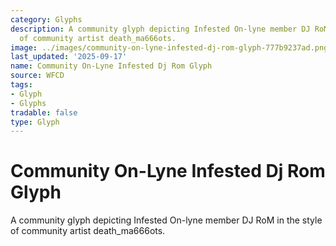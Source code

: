 ```yaml
---
category: Glyphs
description: A community glyph depicting Infested On-lyne member DJ RoM in the style
  of community artist death_ma666ots.
image: ../images/community-on-lyne-infested-dj-rom-glyph-777b9237ad.png
last_updated: '2025-09-17'
name: Community On-Lyne Infested Dj Rom Glyph
source: WFCD
tags:
- Glyph
- Glyphs
tradable: false
type: Glyph
---
```


# Community On-Lyne Infested Dj Rom Glyph

A community glyph depicting Infested On-lyne member DJ RoM in the style of community artist death_ma666ots.

